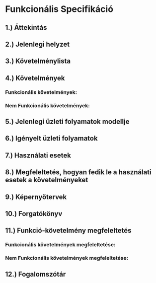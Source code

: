 # Funkcionális Specifikáció
## 1.) Áttekintás
## 2.) Jelenlegi helyzet
## 3.) Követelménylista
## 4.) Követelmények
### Funkcionális követelmények:
### Nem Funkcionális követelmények:
## 5.) Jelenlegi üzleti folyamatok modellje
## 6.) Igényelt üzleti folyamatok
## 7.) Használati esetek
## 8.) Megfeleltetés, hogyan fedik le a használati esetek a követelményeket
## 9.) Képernyőtervek
## 10.) Forgatókönyv
## 11.) Funkció-követelmény megfeleltetés
### Funkcionális követelmények megfeleltetése:
### Nem Funkcionális követelmények megfeleltetése:
## 12.) Fogalomszótár
